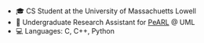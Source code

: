 - 🎓 CS Student at the University of Massachuetts Lowell
- 🦾 Undergraduate Research Assistant for [PeARL](https://www.pearl-robotics.com) @ UML
- 💻 Languages: C, C++, Python

<!---
cjcocokrisp/cjcocokrisp is a ✨ special ✨ repository because its `README.md` (this file) appears on your GitHub profile.
You can click the Preview link to take a look at your changes.
--->
